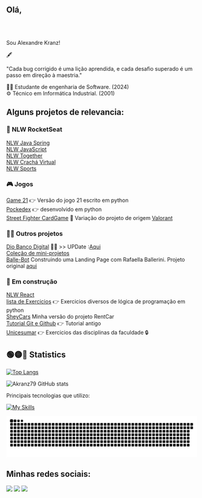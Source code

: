 
## Olá, 
<br />

<br> Sou Alexandre Kranz! 

<p>🖋</p>
 
"Cada bug corrigido é uma lição aprendida, e cada desafio superado é um passo em direção à maestria."
<p></p>

👨‍🎓 Estudante de engenharia de Software. (2024)<br>
⚙ Técnico em Informática Industrial. (2001)<br>


## Alguns projetos de relevancia:

### 🚀 NLW RocketSeat 
[NLW Java Spring](https://github.com/akranz79/nlw-expert-java)  <br />
[NLW JavaScript](https://github.com/akranz79/nlw-html-css-expert)  <br />
[NLW Together](https://github.com/akranz79/nlw-together)  <br />
[NLW Crachá Virtual](https://github.com/akranz79/cracha-nlw)  <br />
[NLW Sports](https://github.com/akranz79/nlw-sports)  <br />

### 🎮 Jogos
[Game 21](https://github.com/akranz79/vinteUm)  👉 Versão do jogo 21 escrito em python <br />
[Pockedex](https://github.com/akranz79/pypokedex) 👉 desenvolvido em python <br />
[Street Fighter CardGame](https://github.com/akranz79/StreetFighterCardGame)   🧩 Variação do projeto de origem [Valorant](https://jefersonsilva01.github.io/Valorant-The-Card-Game/)  <br />


 ### 🧑‍💻 Outros projetos
[Dio Banco Digital](https://github.com/akranz79/dio-desafio-bancodigital)  🚀✨ >> UPDate :[Aqui](https://github.com/akranz79/DesafioBancoDio) <br />
[Coleção de mini-projetos](https://github.com/akranz79/miniProjetos50) <br />
[Balle-Bot](https://github.com/akranz79/balle-bot) Construindo uma Landing Page com Rafaella Ballerini. Projeto original [aqui](https://www.youtube.com/watch?v=llF6vD-RljE&ab_channel=RafaellaBallerini) <br />


### 🚧 Em construção
[NLW React](https://github.com/akranz79/NLW-06-React) <br />
[lista de Exercicios](https://github.com/akranz79/listaExercicios) 👉 Exercicios diversos de lógica de programação em python <br />
[SheyCars](https://github.com/akranz79/sheycars-udemy-master) Minha versão do projeto RentCar <br />
[Tutorial Git e Github](https://github.com/akranz79/GitTutorial) 👉 Tutorial antigo<br />
[Unicesumar](https://github.com/akranz79/Unicesumar) 👉 Exercicios das disciplinas da faculdade 🔒 <br />


## 🟢🟡🔴 Statistics 

[![Top Langs](https://github-readme-stats.vercel.app/api/top-langs/?username=akranz79&layout=donut&theme=chartreuse-dark)](https://github.com/akranz79/github-readme-stats)
<p>
  
![Akranz79 GitHub stats](https://github-readme-stats.vercel.app/api?username=akranz79&theme=chartreuse-dark&show_icons=true)
<p>

  
Principais tecnologias que utilizo: 
<p>

[![My Skills](https://skillicons.dev/icons?i=java,spring,mysql,py,linux&theme=dark)](https://skillicons.dev)

![Snake animation](https://github.com/akranz79/akranz79/blob/main/github-contribution-grid-snake.svg)

## Minhas redes sociais:
<div>
  <a href="https://www.linkedin.com/in/akranz" target="_blank"><img src="https://img.shields.io/badge/-LinkedIn-%230077B5?style=for-the-badge&logo=linkedin&logoColor=white" target="_blank"></a> 
  <a href="https://instagram.com/alexandre.kranz" target="_blank"><img src="https://img.shields.io/badge/-Instagram-%23E4405F?style=for-the-badge&logo=instagram&logoColor=white" target="_blank"></a>
  <a href="https://www.youtube.com/@alexandrekranz" target="_blank"><img src="https://img.shields.io/badge/-youtube-FF0000?style=for-the-badge&logo=youtube&logoColor=white" target="_blank"></a>
</div>
